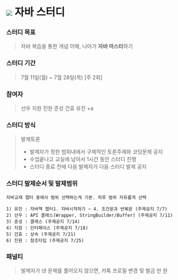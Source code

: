 
# <img src="https://img.shields.io/badge/java-007396?style=for-the-badge&logo=java&logoColor=white"> 자바 스터디 



### 스터디 목표 
>자바 복습을 통한 개념 이해, 나아가 **자바 마스터**하기

### 스터디 기간
> 7월 11일(월) ~ 7월 28일(목) [주 2회] 

### 참여자 
> 선우 지원 진원 준성 건효 유진 +a


### 스터디 방식 
> 발제토론  
>* 발제자가 정한 범위내에서 구체적인 토론주제와 코딩문제 공지  
>* 수업끝나고 교실에 남아서 1시간 동안 스터디 진행  
>* 스터디 종료 전에 다음 발제자가 다음 스터디 발제 공지


### 스터디 발제순서 및 발제범위
~~~
자바교재 챕터 중에서 범위 선택하는게 기본. 차후 범위 자유롭게 선택

1) 유진 : 자바책 챕터1. 자바시작하기 ~ 4. 조건문과 반복문 (주제공지 7/7)
2) 선우 : API 클래스(Wrapper, StringBuilder/Buffer) (주제공지 7/11)
3) 준성 : 클래스 (주제공지 7/14)
4) 지원 : 인터페이스 (주제공지 7/18)
5) 건효 : 상속 (주제공지 7/21)
6) 진원 : 참조타입 (주제공지 7/25)
~~~

### 패널티
> 발제자가 낸 문제를 풀어오지 않으면, 카톡 프로필 변경 및 벌금 만 원		